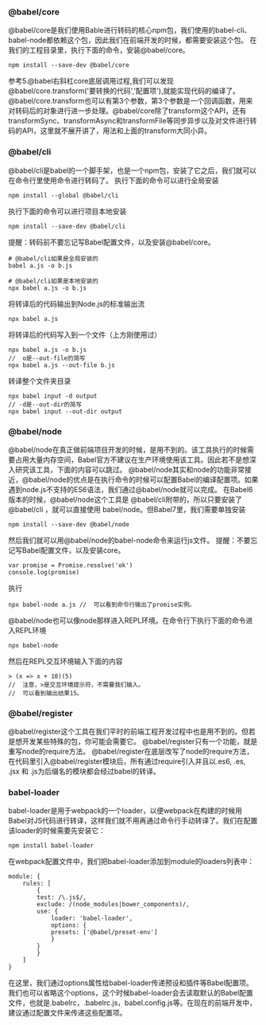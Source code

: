 ### @babel/core
@babel/core是我们使用Bable进行转码的核心npm包，我们使用的babel-cli、babel-node都依赖这个包，因此我们在前端开发的时候，都需要安装这个包。
在我们的工程目录里，执行下面的命令，安装@babel/core。

    npm install --save-dev @babel/core

参考5.@babel右斜杠core底层调用过程,我们可以发现  @babel/core.transform('要转换的代码','配置项'),就能实现代码的编译了。
@babel/core.transform也可以有第3个参数，第3个参数是一个回调函数，用来对转码后的对象进行进一步处理。@babel/core除了transform这个API，还有transformSync、transformAsync和transformFile等同步异步以及对文件进行转码的API，这里就不展开讲了，用法和上面的transform大同小异。

### @babel/cli
@babel/cli是babel的一个脚手架，也是一个npm包，安装了它之后，我们就可以在命令行里使用命令进行转码了。
执行下面的命令可以进行全局安装

    npm install --global @babel/cli

执行下面的命令可以进行项目本地安装

    npm install --save-dev @babel/cli

提醒：转码前不要忘记写Babel配置文件，以及安装@babel/core。

    # @babel/cli如果是全局安装的
    babel a.js -o b.js

    # @babel/cli如果是本地安装的
    npx babel a.js -o b.js

将转译后的代码输出到Node.js的标准输出流

    npx babel a.js

将转译后的代码写入到一个文件（上方刚使用过）

    npx babel a.js -o b.js
    //  o是--out-file的简写
    npx babel a.js --out-file b.js

转译整个文件夹目录

    npx babel input -d output
    // -d是--out-dir的简写
    npx babel input --out-dir output

### @babel/node
@babel/node在真正做前端项目开发的时候，是用不到的。该工具执行的时候需要占用大量内存空间，Babel官方不建议在生产环境使用该工具。因此若不是想深入研究该工具，下面的内容可以跳过。
@babel/node其实和node的功能非常接近，@babel/node的优点是在执行命令的时候可以配置Babel的编译配置项。如果遇到node.js不支持的ES6语法，我们通过@babel/node就可以完成。
在Babel6版本的时候，@babel/node这个工具是 @babel/cli附带的，所以只要安装了@babel/cli ，就可以直接使用 babel/node。但Babel7里，我们需要单独安装

    npm install --save-dev @babel/node

然后我们就可以用@babel/node的babel-node命令来运行js文件。
提醒：不要忘记写Babel配置文件，以及安装core。

    var promise = Promise.resolve('ok')
    console.log(promise)

执行

    npx babel-node a.js //  可以看到命令行输出了promise实例。

@babel/node也可以像node那样进入REPL环境。在命令行下执行下面的命令进入REPL环境

    npx babel-node

然后在REPL交互环境输入下面的内容

    > (x => x + 10)(5)  
    //  注意，>是交互环境提示符，不需要我们输入。
    //  可以看到输出结果15。

### @babel/register
@babel/register这个工具在我们平时的前端工程开发过程中也是用不到的。但若是想开发某些特殊的包，你可能会需要它。
@babel/register只有一个功能，就是重写node的require方法。
@babel/register在底层改写了node的require方法，在代码里引入@babel/register模块后，所有通过require引入并且以.es6, .es, .jsx 和 .js为后缀名的模块都会经过babel的转译。

### babel-loader
babel-loader是用于webpack的一个loader，以便webpack在构建的时候用Babel对JS代码进行转译，这样我们就不用再通过命令行手动转译了。我们在配置该loader的时候需要先安装它：

    npm install babel-loader

在webpack配置文件中，我们把babel-loader添加到module的loaders列表中：

    module: {
        rules: [
            {
            test: /\.js$/,
            exclude: /(node_modules|bower_components)/,
            use: {
                loader: 'babel-loader',
                options: {
                presets: ['@babel/preset-env']
                }
            }
            }
        ]
    }

在这里，我们通过options属性给babel-loader传递预设和插件等Babel配置项。我们也可以省略这个options，这个时候babel-loader会去读取默认的Babel配置文件，也就是.babelrc，.babelrc.js，babel.config.js等。在现在的前端开发中，建议通过配置文件来传递这些配置项。